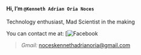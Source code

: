 #### Hi, I’m `@Kenneth Adrian Oria Noces`

Technology enthusiast, Mad Scientist in the making

You can contact me at:  [![Facebook](https://www.facebook.com/Usernameadriannoces)  
> _Gmail:_ noceskennethadrianoria@gmail.com  

